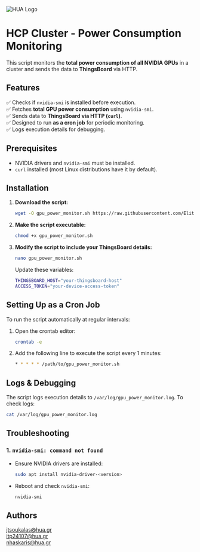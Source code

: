 
![HUA Logo](https://www.hua.gr/wp-content/uploads/2024/07/HUA-Logo-Gold-RGB.png)
# HCP Cluster - Power Consumption Monitoring

This script monitors the **total power consumption of all NVIDIA GPUs** in a cluster and sends the data to **ThingsBoard** via HTTP. 

## Features
✅ Checks if `nvidia-smi` is installed before execution.  
✅ Fetches **total GPU power consumption** using `nvidia-smi`.  
✅ Sends data to **ThingsBoard via HTTP (`curl`)**.  
✅ Designed to run **as a cron job** for periodic monitoring.  
✅ Logs execution details for debugging.  

## Prerequisites
- NVIDIA drivers and `nvidia-smi` must be installed.
- `curl` installed (most Linux distributions have it by default).


## Installation
1. **Download the script:**
   ```bash
   wget -O gpu_power_monitor.sh https://raw.githubusercontent.com/EliteOneTube/hua_monitoring_system/refs/heads/main/hpc-cluste-monitoring/gpu_power_monitor.sh
   ```

2. **Make the script executable:**
   ```bash
   chmod +x gpu_power_monitor.sh
   ```

3. **Modify the script to include your ThingsBoard details:**
   ```bash
   nano gpu_power_monitor.sh
   ```
   Update these variables:
   ```bash
   THINGSBOARD_HOST="your-thingsboard-host"
   ACCESS_TOKEN="your-device-access-token"
   ```

## Setting Up as a Cron Job
To run the script automatically at regular intervals:
1. Open the crontab editor:
   ```bash
   crontab -e
   ```
2. Add the following line to execute the script every 1 minutes:
   ```bash
   * * * * * /path/to/gpu_power_monitor.sh
   ```

## Logs & Debugging
The script logs execution details to `/var/log/gpu_power_monitor.log`.
To check logs:
```bash
cat /var/log/gpu_power_monitor.log
```

## Troubleshooting
### 1. `nvidia-smi: command not found`
- Ensure NVIDIA drivers are installed:
  ```bash
  sudo apt install nvidia-driver-<version>
  ```
- Reboot and check `nvidia-smi`:
  ```bash
  nvidia-smi
  ```

## Authors
jtsoukalas@hua.gr \
itp24107@hua.gr \
nhaskaris@hua.gr 




